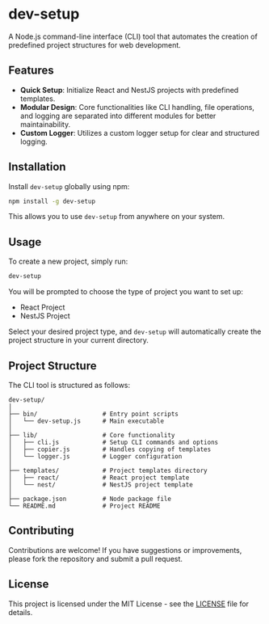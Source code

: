 # dev-setup

A Node.js command-line interface (CLI) tool that automates the creation of predefined project structures for web development.

## Features

- **Quick Setup**: Initialize React and NestJS projects with predefined templates.
- **Modular Design**: Core functionalities like CLI handling, file operations, and logging are separated into different modules for better maintainability.
- **Custom Logger**: Utilizes a custom logger setup for clear and structured logging.

## Installation

Install `dev-setup` globally using npm:

```bash
npm install -g dev-setup
```

This allows you to use `dev-setup` from anywhere on your system.

## Usage

To create a new project, simply run:

```bash
dev-setup
```

You will be prompted to choose the type of project you want to set up:

- React Project
- NestJS Project

Select your desired project type, and `dev-setup` will automatically create the project structure in your current directory.

## Project Structure

The CLI tool is structured as follows:

```
dev-setup/
│
├── bin/                  # Entry point scripts
│   └── dev-setup.js      # Main executable
│
├── lib/                  # Core functionality
│   ├── cli.js            # Setup CLI commands and options
│   ├── copier.js         # Handles copying of templates
│   └── logger.js         # Logger configuration
│
├── templates/            # Project templates directory
│   ├── react/            # React project template
│   └── nest/             # NestJS project template
│
├── package.json          # Node package file
└── README.md             # Project README
```

## Contributing

Contributions are welcome! If you have suggestions or improvements, please fork the repository and submit a pull request.

## License

This project is licensed under the MIT License - see the [LICENSE](LICENSE) file for details.
